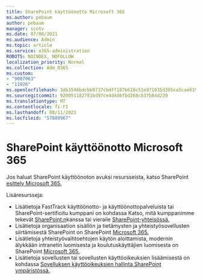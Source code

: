 ```yaml
---
title: SharePoint käyttöönotto Microsoft 365
ms.author: pebaum
author: pebaum
manager: scotv
ms.date: 07/08/2021
ms.audience: Admin
ms.topic: article
ms.service: o365-administration
ROBOTS: NOINDEX, NOFOLLOW
localization_priority: Normal
ms.collection: Adm_O365
ms.custom:
- "9007063"
- "11926"
ms.openlocfilehash: 3db3546bdcbb9737cbdff187b618c51e971035d395ca5cae8195bbc0e360b313
ms.sourcegitcommit: 920051182781bd97ce4d4d6fbd268cb37b84d239
ms.translationtype: MT
ms.contentlocale: fi-FI
ms.lasthandoff: 08/11/2021
ms.locfileid: "57889967"
---
```

# <a name="deploy-sharepoint-in-microsoft-365"></a>SharePoint käyttöönotto Microsoft 365

Jos haluat SharePoint käyttöönoton avuksi resursseista, katso SharePoint [esittely Microsoft 365.](https://docs.microsoft.com/sharepoint/introduction) 

Lisäresursseja: 

- Lisätietoja FastTrack käyttöönotto- ja käyttöönottopalveluista tai SharePoint-sertifioitu kumppani on kohdassa Katso, mitä kumppanimme tekevät [SharePoint:n](https://docs.microsoft.com/microsoft-365/sharepoint/sharepoint-partners-sharepoint-support)kanssa tai vieraile [SharePoint-yhteisössä.](https://techcommunity.microsoft.com/t5/sharepoint/ct-p/SharePoint) 
- Lisätietoja organisaation sisällön ja tietämysten ja yhteistyösovellusten siirtämisestä SharePoint on SharePoint [Microsoft 365.](https://docs.microsoft.com/sharepoint/introduction#migration) 
- Lisätietoja yhteistyövaihtoehtojen käytön aloittamista, modernin älykkään intranetin luomisesta ja koulutuskäyttäjien luomisesta on SharePoint [Microsoft 365.](https://docs.microsoft.com/sharepoint/introduction#collaboration) 
- Lisätietoja sovellusten tai sovellusten käyttöoikeuksien lisäämisestä on kohdassa [Sovelluksen käyttöoikeuksien hallinta SharePoint ympäristössä.](https://docs.microsoft.com/sharepoint/manage-app-licenses) 


